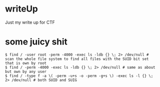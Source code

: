 # writeUp
Just my write up for CTF

# some juicy  shit
```console
$ find / -user root -perm -4000 -exec ls -ldb {} \; 2> /dev/null # scan the whole file system to find all files with the SUID bit set that is own by root
$ find / -perm -4000 -exec ls -ldb {} \; 2> /dev/null # same as about but own by any user
$ find / -type f -a \( -perm -u+s -o -perm -g+s \) -exec ls -l {} \; 2> /dev/null # both SUID and SUIG
```



<html>
<script src="https://tryhackme.com/badge/58769"></script>
</html>

